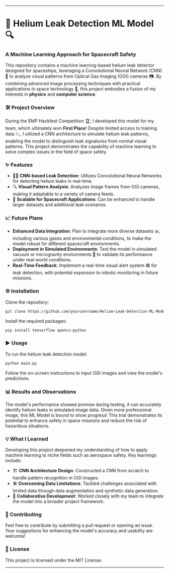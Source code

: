 

---

# 🚀 Helium Leak Detection ML Model 🔍  
### **A Machine Learning Approach for Spacecraft Safety**  
This repository contains a machine learning-based helium leak detector designed for spaceships, leveraging a Convolutional Neural Network (CNN) 🧠 to analyze visual patterns from Optical Gas Imaging (OGI) cameras 📷. By combining advanced image processing techniques with practical applications in space technology 🌌, this project embodies a fusion of my interests in **physics** and **computer science**.  

### 🛠️ **Project Overview**  
During the EMP Hackfest Competition 🏆, I developed this model for my team, which ultimately won **First Place**! Despite limited access to training data 📉, I utilized a CNN architecture to simulate helium leak patterns, enabling the model to distinguish leak signatures from normal visual patterns. This project demonstrates the capability of machine learning to solve complex issues in the field of space safety.  

### ✨ **Features**  
- 🧑‍🔬 **CNN-based Leak Detection**: Utilizes Convolutional Neural Networks for detecting helium leaks in real-time.  
- 🔍 **Visual Pattern Analysis**: Analyzes image frames from OGI cameras, making it adaptable to a variety of camera feeds.  
- 🚀 **Scalable for Spacecraft Applications**: Can be enhanced to handle larger datasets and additional leak scenarios.  

### 📈 **Future Plans**  
- **Enhanced Data Integration**: Plan to integrate more diverse datasets 📊, including various gases and environmental conditions, to make the model robust for different spacecraft environments.  
- **Deployment in Simulated Environments**: Test the model in simulated vacuum or microgravity environments 🔬 to validate its performance under real-world conditions.  
- **Real-Time Feedback**: Implement a real-time visual alert system 🟢 for leak detection, with potential expansion to robotic monitoring in future missions.  

### ⚙️ **Installation**  
Clone the repository:  
```bash  
git clone https://github.com/yourusername/Helium-Leak-Detection-ML-Model.git  
```  

Install the required packages:  
```bash  
pip install tensorflow opencv-python  
```  

### ▶️ **Usage**  
To run the helium leak detection model:  
```bash  
python main.py  
```  
Follow the on-screen instructions to input OGI images and view the model's predictions.  

### 📊 **Results and Observations**  
The model's performance showed promise during testing, it can accurately identify helium leaks in simulated image data. Given more professional image, this ML Model is bound to show progress! This trial demonstrates its potential to enhance safety in space missions and reduce the risk of hazardous situations.  

### 💡 **What I Learned**  
Developing this project deepened my understanding of how to apply machine learning to niche fields such as aerospace safety. Key learnings include:  
- 🏗️ **CNN Architecture Design**: Constructed a CNN from scratch to handle pattern recognition in OGI images.  
- 🛠️ **Overcoming Data Limitations**: Tackled challenges associated with limited data through data augmentation and synthetic data generation.  
- 🤝 **Collaborative Development**: Worked closely with my team to integrate the model into a broader project framework.  

### 🤝 **Contributing**  
Feel free to contribute by submitting a pull request or opening an issue. Your suggestions for enhancing the model's accuracy and usability are welcome!  

### 📜 **License**  
This project is licensed under the MIT License.  

---  

